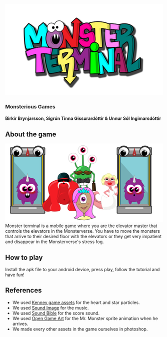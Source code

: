 ![alt text](https://github.com/birkirbrynjarsson/monsterious/blob/master/Assets/Sprites/Logo/MonsterTerminalLogo0.2.png "Monster Terminal")
### Monsterious Games ###
#### Birkir Brynjarsson, Sigrún Tinna Gissurardóttir & Unnur Sól Ingimarsdóttir ####




## About the game ##
![alt text](https://github.com/birkirbrynjarsson/monsterious/blob/fb51c14ca13bdf9dc2d3e9243ea49aa1835e0d7d/Assets/sprites/logo/MonsterCharacters.png "Monster Terminal")
Monster terminal is a mobile game where you are the elevator master that controls the elevators in the Monsterverse. You have to move the monsters that arrive to their desired floor with the elevators or they get very impatient and disappear in the Monsterverse's stress fog. 

## How to play ##
Install the apk file to your android device, press play, follow the tutorial and have fun!

## References ##
* We used [Kenney game assets](https://kenney.nl/assets/roguelike-rpg-pack) for the heart and star particles.
* We used [Sound Image](http://soundimage.org/wp-content/uploads/2017/04/Intriguing-Future_Looping.mp3) for the music. 
* We used [Sound Bible](http://soundbible.com/2067-Blop.html) for the score sound.
* We used [Open Game Art](https://opengameart.org/content/5x-special-effects-2d) for the Mr. Monster sprite animation when he arrives.
* We made every other assets in the game ourselves in photoshop.
